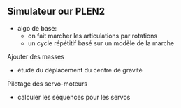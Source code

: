 Simulateur our PLEN2
--------------------

* algo de base:
  * on fait marcher les articulations par rotations
  * un cycle répétitif basé sur un modèle de la marche

Ajouter des masses
* étude du déplacement du centre de gravité

Pilotage des servo-moteurs
* calculer les séquences pour les servos



